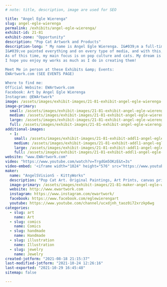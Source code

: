 ```yaml
---
# note: title, description, image are used for SEO

title: "Angel Egle Wierenga"
slug: angel-egle-wierenga
permalink: /exhibits/angel-egle-wierenga/
exhibit-id: 21-81
exhibit-zone: "Opportunity"
description: "Pop Cat Artwork and Products"
description-long: " My name is Angel Egle Wierenga. I&#039;m a full-time artist with a burning passion for what I do.
I&#039;ve painted everything and on every type of media, and with this, I&#039;ve discovered the colorful mix of what people enjoy and what has made them fall in love: beautiful animals, specifically cats doing and being that which you can recognize and love.
As of this time, my main focus is on pop culture and cats. My dream is for cat pop culture parody to take over the world and for the many varieties of my colorful works to flood the streets!
I hope you enjoy my works as much as I do in creating them!

Meet Me in person at these Exhibits &amp; Events:
EWArtwork.com (SEE EVENTS PAGE)

Where to find me:
Official Website: EWArtwork.com
Facebook: Art by Angel Egle Wierenga
Instagram: @EWArtwork"
image: /assets/images/exhibit-images/21-81-exhibit-angel-egle-wierenga-43-angelsvisions-kittyworks-booth-6996-large.jpg
image-primary: 
  small: /assets/images/exhibit-images/21-81-exhibit-angel-egle-wierenga-43-angelsvisions-kittyworks-booth-6996-small.jpg
  medium: /assets/images/exhibit-images/21-81-exhibit-angel-egle-wierenga-43-angelsvisions-kittyworks-booth-6996-medium.jpg
  large: /assets/images/exhibit-images/21-81-exhibit-angel-egle-wierenga-43-angelsvisions-kittyworks-booth-6996-large.jpg
  full: /assets/images/exhibit-images/21-81-exhibit-angel-egle-wierenga-43-angelsvisions-kittyworks-booth-6996-full.jpg
additional-images: 
  - 1:
    small: /assets/images/exhibit-images/21-81-exhibit-addl1-angel-egle-wierenga-unnamed-15-small.jpg
    medium: /assets/images/exhibit-images/21-81-exhibit-addl1-angel-egle-wierenga-unnamed-15-medium.jpg
    large: /assets/images/exhibit-images/21-81-exhibit-addl1-angel-egle-wierenga-unnamed-15-large.jpg
    full: /assets/images/exhibit-images/21-81-exhibit-addl1-angel-egle-wierenga-unnamed-15-full.jpg
website: "www.EWArtwork.com"
video: "https://www.youtube.com/watch?v=TrgdGm5OKzE&t=3s"
video-embed: '<iframe width="1024" height="576" src="https://www.youtube.com/embed/TrgdGm5OKzE?feature=oembed" frameborder="0" allow="accelerometer; autoplay; clipboard-write; encrypted-media; gyroscope; picture-in-picture" allowfullscreen></iframe>'
maker: 
  name: "AngelSVisionS - KittyWorks"
  description: "Pop Cat Art. Original Paintings, Art Prints, canvas prints, mugs, jewelry, coasters, bags, and other unique products of my original art."
  image-primary: /assets/images/exhibit-images/21-81-maker-angel-egle-wierenga-original-medium.jpg
  website: http://www.ewartwork.com
  instagram: https://www.instagram.com/ewartwork/
  facebook: https://www.facebook.com/eglewierengart
  youtube: https://www.youtube.com/channel/ucxdjnh_taoz0i72xrzkp6wg
categories: 
  - slug: art
    name: Art
  - slug: comics
    name: Comics
  - slug: handmade
    name: Handmade
  - slug: illustration
    name: Illustration
  - slug: jewelry
    name: Jewelry
created-jotform: "2021-08-18 21:15:37"
last-modified-jotform: "2021-10-24 12:26:16"
last-exported: "2021-10-29 16:45:48"
sitemap: false

---
```

